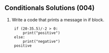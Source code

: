## Conditionals Solutions (004)

1. Write a code that prints a message in if block.
   
        if (20-35.5)/-2 > 0:
            print("positive")
        else:
            print("negative")
        positive